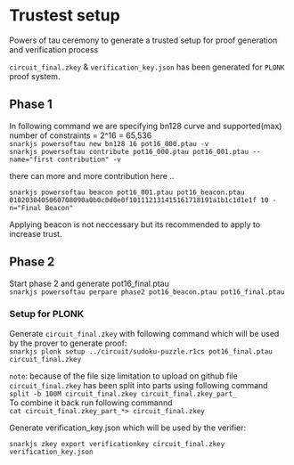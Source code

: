 # Trustest setup  

Powers of tau ceremony to generate a trusted setup for proof generation and verification process  

`circuit_final.zkey` & `verification_key.json` has been generated for `PLONK` proof system.  

## Phase 1  
In following command  we are specifying bn128 curve and supported(max) number of constraints = 2^16  = 65,536   
`snarkjs powersoftau new bn128 16 pot16_000.ptau -v`  
`snarkjs powersoftau contribute pot16_000.ptau pot16_001.ptau --name="first contribution" -v `  

there can more and more contribution here ..  

`snarkjs powersoftau beacon pot16_001.ptau pot16_beacon.ptau 0102030405060708090a0b0c0d0e0f101112131415161718191a1b1c1d1e1f 10 -n="Final Beacon"`  

Applying beacon is not neccessary but its recommended to apply to increase trust.  

## Phase 2
Start phase 2 and generate pot16_final.ptau  
`snarkjs powersoftau perpare phase2 pot16_beacon.ptau pot16_final.ptau`  

### Setup for PLONK  
Generate `circuit_final.zkey` with following command which will be  used by the prover to generate proof:  
`snarkjs plonk setup ../circuit/sudoku-puzzle.r1cs pot16_final.ptau circuit_final.zkey`  

`note`: because of the file size limitation to upload on github file `circuit_final.zkey` has been split into parts using following command  
`split -b 100M circuit_final.zkey circuit_final.zkey_part_`  
To combine it back run following commannd  
`cat circuit_final.zkey_part_*> circuit_final.zkey`  

Generate verification_key.json which will be used by the  verifier:  

`snarkjs zkey export verificationkey circuit_final.zkey verification_key.json`  
